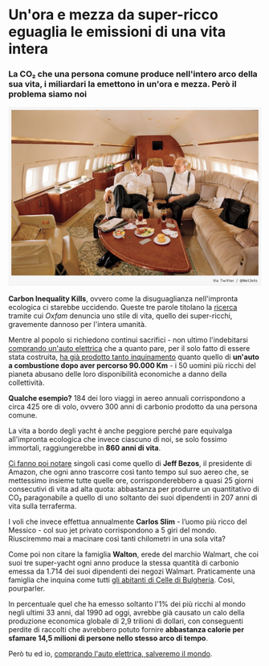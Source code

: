 # Un'ora e mezza da super-ricco eguaglia le emissioni di una vita intera

### La CO₂ che una persona comune produce nell'intero arco della sua vita, i miliardari la emettono in un'ora e mezza. Però il problema siamo noi

![Bill Gates e Warren Buffett su un NetJets Boeing 737 Business](/img/aereo-super-ricchi.jpg)

**Carbon Inequality Kills**, ovvero come la disuguaglianza nell'impronta ecologica ci starebbe uccidendo. Queste tre parole titolano la [ricerca](https://policy-practice.oxfam.org/resources/carbon-inequality-kills-why-curbing-the-excessive-emissions-of-an-elite-few-can-621656/) tramite cui *Oxfam* denuncia uno stile di vita, quello dei super-ricchi, gravemente dannoso per l'intera umanità.

Mentre al popolo si richiedono continui sacrifici - non ultimo l'indebitarsi [comprando un'auto elettrica](https://yuridiprodo.github.io/articles/2024-04-05-auto-elettrica-salva-il-mondo.html) che a quanto pare, per il solo fatto di essere stata costruita, [ha già prodotto tanto inquinamento](https://www.alvolante.it/news/auto-elettriche-inquinano-meno-ma-solo-dopo-90-000-km-390911) quanto quello di **un'auto a combustione dopo aver percorso 90.000 Km** - i 50 uomini più ricchi del pianeta abusano delle loro disponibilità economiche a danno della collettività.

**Qualche esempio?** 184 dei loro viaggi in aereo annuali corrispondono a circa 425 ore di volo, ovvero 300 anni di carbonio prodotto da una persona comune.

La vita a bordo degli yacht è anche peggiore perché pare equivalga all'impronta ecologica che invece ciascuno di noi, se solo fossimo immortali, raggiungerebbe in **860 anni di vita**.

[Ci fanno poi notare](https://www.oxfam.org/en/press-releases/billionaires-emit-more-carbon-pollution-90-minutes-average-person-does-lifetime) singoli casi come quello di **Jeff Bezos**, il presidente di Amazon, che ogni anno trascorre così tanto tempo sul suo aereo che, se mettessimo insieme tutte quelle ore, corrisponderebbero a quasi 25 giorni consecutivi di vita ad alta quota: abbastanza per produrre un quantitativo di CO₂ paragonabile a quello di uno soltanto dei suoi dipendenti in 207 anni di vita sulla terraferma.

I voli che invece effettua annualmente **Carlos Slim** - l’uomo più ricco del Messico - col suo jet privato corrispondono a 5 giri del mondo. Riusciremmo mai a macinare così tanti chilometri in una sola vita?

Come poi non citare la famiglia **Walton**, erede del marchio Walmart, che coi suoi tre super-yacht ogni anno produce la stessa quantità di carbonio emessa da 1.714 dei suoi dipendenti dei negozi Walmart. Praticamente una famiglia che inquina come tutti [gli abitanti di Celle di Bulgheria](https://it.wikipedia.org/wiki/Celle_di_Bulgheria). Così, pourparler.

In percentuale quel che ha emesso soltanto l'1% dei più ricchi al mondo negli ultimi 33 anni, dal 1990 ad oggi, avrebbe già causato un calo della produzione economica globale di 2,9 trilioni di dollari, con conseguenti perdite di raccolti che avrebbero potuto fornire **abbastanza calorie per sfamare 14,5 milioni di persone nello stesso arco di tempo**.

Però tu ed io, [comprando l'auto elettrica, salveremo il mondo](https://yuridiprodo.github.io/articles/2024-04-05-auto-elettrica-salva-il-mondo.html).